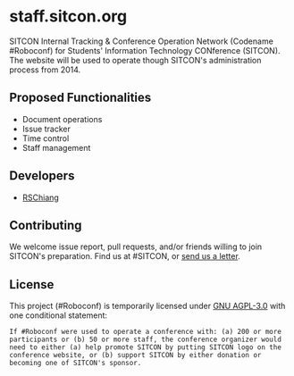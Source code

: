 staff.sitcon.org
================
SITCON Internal Tracking & Conference Operation Network (Codename #Roboconf) for Students' Information Technology CONference (SITCON). The website will be used to operate though SITCON's administration process from 2014.

Proposed Functionalities
------------------------
* Document operations
* Issue tracker
* Time control
* Staff management

Developers
----------
* [RSChiang](https://github.com/rschiang)

Contributing
------------
We welcome issue report, pull requests, and/or friends willing to join SITCON's preparation. Find us at #SITCON, or [send us a letter](mailto:contact@sitcon.org).

License
-------
This project (#Roboconf) is temporarily licensed under [GNU AGPL-3.0](http://www.gnu.org/licenses/agpl-3.0.html) with one conditional statement:
```
If #Roboconf were used to operate a conference with: (a) 200 or more participants or (b) 50 or more staff, the conference organizer would need to either (a) help promote SITCON by putting SITCON logo on the conference website, or (b) support SITCON by either donation or becoming one of SITCON's sponsor.
```
